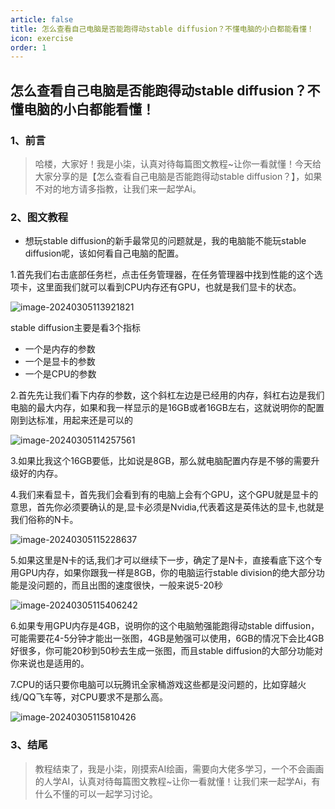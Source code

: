 ```yaml
---
article: false
title: 怎么查看自己电脑是否能跑得动stable diffusion？不懂电脑的小白都能看懂！
icon: exercise
order: 1
---
```


## 怎么查看自己电脑是否能跑得动stable diffusion？不懂电脑的小白都能看懂！

### 1、前言

> 哈楼，大家好！我是小柒，认真对待每篇图文教程~让你一看就懂！今天给大家分享的是【怎么查看自己电脑是否能跑得动stable diffusion？】，如果不对的地方请多指教，让我们来一起学Ai。

### 2、图文教程

- 想玩stable diffusion的新手最常见的问题就是，我的电脑能不能玩stable diffusion呢，该如何看自己电脑的配置。

1.首先我们右击底部任务栏，点击任务管理器，在任务管理器中找到性能的这个选项卡，这里面我们就可以看到CPU内存还有GPU，也就是我们显卡的状态。

![image-20240305113921821](https://img.17xueai.top/typora/imager/202403122113181.webp)

stable diffusion主要是看3个指标

- 一个是内存的参数
- 一个是显卡的参数
- 一个是CPU的参数

2.首先先让我们看下内存的参数，这个斜杠左边是已经用的内存，斜杠右边是我们电脑的最大内存，如果和我一样显示的是16GB或者16GB左右，这就说明你的配置刚到达标准，用起来还是可以的

![image-20240305114257561](https://img.17xueai.top/typora/imager/202403122114771.webp)

3.如果比我这个16GB要低，比如说是8GB，那么就电脑配置内存是不够的需要升级好的内存。

4.我们来看显卡，首先我们会看到有的电脑上会有个GPU，这个GPU就是显卡的意思，首先你必须要确认的是,显卡必须是Nvidia,代表着这是英伟达的显卡,也就是我们俗称的N卡。

![image-20240305115228637](https://img.17xueai.top/typora/imager/202403122114630.webp)

5.如果这里是N卡的话,我们才可以继续下一步，确定了是N卡，直接看底下这个专用GPU内存，如果你跟我一样是8GB，你的电脑运行stable division的绝大部分功能是没问题的，而且出图的速度很快，一般来说5-20秒

![image-20240305115406242](https://img.17xueai.top/typora/imager/202403122114938.webp)

6.如果专用GPU内存是4GB，说明你的这个电脑勉强能跑得动stable diffusion，可能需要花4-5分钟才能出一张图，4GB是勉强可以使用，6GB的情况下会比4GB好很多，你可能20秒到50秒去生成一张图，而且stable diffusion的大部分功能对你来说也是适用的。

7.CPU的话只要你电脑可以玩腾讯全家桶游戏这些都是没问题的，比如穿越火线/QQ飞车等，对CPU要求不是那么高。

![image-20240305115810426](https://img.17xueai.top/typora/imager/202403122123039.webp)

### 3、结尾

> 教程结束了，我是小柒，刚摸索AI绘画，需要向大佬多学习，一个不会画画的人学AI，认真对待每篇图文教程~让你一看就懂！让我们来一起学Ai，有什么不懂的可以一起学习讨论。

